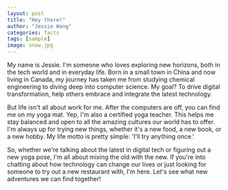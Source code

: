 ```yaml
---
layout: post
title: "Hey there!"
author: "Jessie Wang"
categories: facts
tags: [sample]
image: snow.jpg
---
```




My name is Jessie. I'm someone who loves exploring new horizons, both in the tech world and in everyday life. Born in a small town in China and now living in Canada, my journey has taken me from studying chemical engineering to diving deep into computer science. My goal? To drive digital transformation, help others embrace and integrate the latest technology.

But life isn't all about work for me. After the computers are off, you can find me on my yoga mat. Yep, I'm also a certified yoga teacher. This helps me stay balanced and open to all the amazing cultures our world has to offer. I'm always up for trying new things, whether it's a new food, a new book, or a new hobby. My life motto is pretty simple: 'I'll try anything once.'

So, whether we're talking about the latest in digital tech or figuring out a new yoga pose, I'm all about mixing the old with the new. If you're into chatting about how technology can change our lives or just looking for someone to try out a new restaurant with, I'm here. Let's see what new adventures we can find together!